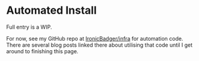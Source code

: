 # Automated Install

Full entry is a WIP.

For now, see my GitHub repo at [IronicBadger/infra](https://github.com/ironicbadger/infra) for automation code. There are several blog posts linked there about utilising that code until I get around to finishing this page.